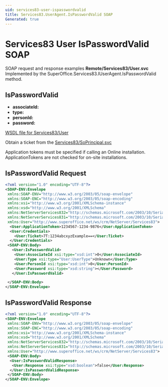 ```yaml
---
uid: services83-user-ispasswordvalid
title: Services83.UserAgent.IsPasswordValid SOAP
Generated: true
---
```


# Services83 User IsPasswordValid SOAP

SOAP request and response examples **Remote/Services83/User.svc**
Implemented by the <see cref="M:SuperOffice.Services83.IUserAgent.IsPasswordValid">SuperOffice.Services83.IUserAgent.IsPasswordValid</see> method.

## IsPasswordValid



* **associateId:** 
* **type:** 
* **personId:** 
* **password:** 



[WSDL file for Services83/User](../Services83-User.md)

Obtain a ticket from the [Services83/SoPrincipal.svc](../SoPrincipal/SoPrincipal.md)

Application tokens must be specified if calling an Online installation. ApplicationTokens are not checked for on-site installations.

## IsPasswordValid Request

```xml
<?xml version="1.0" encoding="UTF-8"?>
<SOAP-ENV:Envelope
 xmlns:SOAP-ENV="http://www.w3.org/2003/05/soap-envelope"
 xmlns:SOAP-ENC="http://www.w3.org/2003/05/soap-encoding"
 xmlns:xsi="http://www.w3.org/2001/XMLSchema-instance"
 xmlns:xsd="http://www.w3.org/2001/XMLSchema"
 xmlns:NetServerServices832="http://schemas.microsoft.com/2003/10/Serialization/Arrays"
 xmlns:NetServerServices831="http://schemas.microsoft.com/2003/10/Serialization/"
 xmlns:User="http://www.superoffice.net/ws/crm/NetServer/Services83">
  <User:ApplicationToken>1234567-1234-9876</User:ApplicationToken>
  <User:Credentials>
    <User:Ticket>7T:1234abcxyzExample==</User:Ticket>
  </User:Credentials>
 <SOAP-ENV:Body>
   <User:IsPasswordValid>
    <User:AssociateId xsi:type="xsd:int">0</User:AssociateId>
    <User:Type xsi:type="User:UserType">Unknown</User:Type>
    <User:PersonId xsi:type="xsd:int">0</User:PersonId>
    <User:Password xsi:type="xsd:string"></User:Password>
   </User:IsPasswordValid>

 </SOAP-ENV:Body>
</SOAP-ENV:Envelope>

```


## IsPasswordValid Response

```xml
<?xml version="1.0" encoding="UTF-8"?>
<SOAP-ENV:Envelope
 xmlns:SOAP-ENV="http://www.w3.org/2003/05/soap-envelope"
 xmlns:SOAP-ENC="http://www.w3.org/2003/05/soap-encoding"
 xmlns:xsi="http://www.w3.org/2001/XMLSchema-instance"
 xmlns:xsd="http://www.w3.org/2001/XMLSchema"
 xmlns:NetServerServices832="http://schemas.microsoft.com/2003/10/Serialization/Arrays"
 xmlns:NetServerServices831="http://schemas.microsoft.com/2003/10/Serialization/"
 xmlns:User="http://www.superoffice.net/ws/crm/NetServer/Services83">
 <SOAP-ENV:Body>
  <User:IsPasswordValidResponse>
   <User:Response xsi:type="xsd:boolean">false</User:Response>
  </User:IsPasswordValidResponse>
 </SOAP-ENV:Body>
</SOAP-ENV:Envelope>

```


